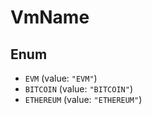 # VmName

## Enum

* `EVM` (value: `"EVM"`)
* `BITCOIN` (value: `"BITCOIN"`)
* `ETHEREUM` (value: `"ETHEREUM"`)

